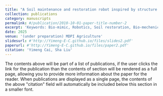 ```yaml
---
title: "A Soil maintenance and restoration robot inspired by structure and motion principle of earthworm"
collection: publications
category: manuscripts
permalink: #/publication/2010-10-01-paper-title-number-2
excerpt: 'Keywords: Bio-mimic, Robotics, Soil restoration, Bio-mechenical\nAiming at the problems that traditional soil nodule prevention and control methods have, this study designed an earthworm biomimic robot that can simulate the earthworms locomotion mechanism, loosen the deep soil nodules and transport nutrients according to the physiological structure and locomotion mechanism of the earthworms. The robot mimics the earthworms circular and longitudinal muscles through multiple sets of multi-bar and rack-and-pinion drive systems, realizing the principle of peristaltic backward wave motion according to simulation and prototype experiments, and the FEM experiments revealed that the wavy geometrical non-smooth surface structure is able to reduce the running resistance by up to 20.06% in high-viscosity and high-resistance media. It also records the content of various elements in the soil and analyses the recorded data in real time, providing new ideas for the management of soil nodules and the prevention of soil problems.'
date: 2025
venue: '(under preparation) MDPI Agriculture'
slidesurl: #'http://Yimeng-E-C.github.io/files/slides2.pdf'
paperurl: #'http://Yimeng-E-C.github.io/files/paper2.pdf'
citation: 'Yimeng Cai, Sha Liu'
---
```


The contents above will be part of a list of publications, if the user clicks the link for the publication than the contents of section will be rendered as a full page, allowing you to provide more information about the paper for the reader. When publications are displayed as a single page, the contents of the above "citation" field will automatically be included below this section in a smaller font.